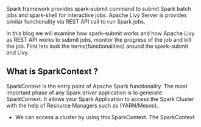 Spark framework provides spark-submit command to submit Spark batch jobs and spark-shell for interactive jobs.  Apache Livy Server is provides similar functionality via REST API call to run Spark jobs.

In this blog we will examine how spark-submit works and how Apache Livy as REST API works to submit jobs, monitor the progress of the job and kill the job. First lets look the terms(functionalities) around the spark-submit and Livy.

## What is SparkContext ?
SparkContext is the entry point of Apache Spark functionality. The most important phase of any Spark driver application is to generate SparkContext. It allows your Spark Application to access the Spark Cluster with the help of Resource Managers such as (YARN/Mesos).

 - We can access a cluster by using this SparkContext. The SparkContext 

<!--stackedit_data:
eyJoaXN0b3J5IjpbLTE5NzQyNjk0MTEsLTYzODE0NjQzLC03Nj
QxODY2NjMsMjY5NTM1MzM2LC04MDAzNjc4NywxNTQwMjc2NTQ5
LDE2NzM4ODUwNzcsLTM2NjUwOTUxOCwtMTUxNzEwNTE2NiwtNT
Y3ODEwNzQ2LDEzMzAxMTE3NSwtMTY1ODE3ODgzOCwxODUxMjI4
ODQzLDExODU2MTQ5NTksLTk1NjIyNDAxNiwtODQ0Njc1OTc0LC
0xMzAwNDAyNjM0LC04NDIyNzAwNzYsMTkwMDk4MzM1NiwtMTUx
MDc0MzQ1M119
-->